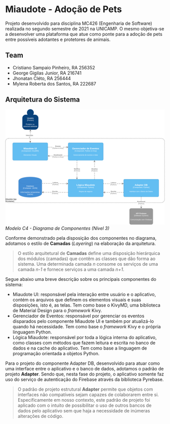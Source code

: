 # Miaudote - Adoção de Pets

Projeto desenvolvido para disciplina MC426 (Engenharia de Software) realizada no segundo semestre de 2021 na UNICAMP. O mesmo objetiva-se a desenvolver uma plataforma que atue como ponte para a adoção de pets entre possíveis adotantes e protetores de animais.

## Team

- Cristiano Sampaio Pinheiro, RA 256352
- George Gigilas Junior, RA 216741
- Jhonatan Cléto, RA 256444
- Mylena Roberta dos Santos, RA 222687

## Arquitetura do Sistema

![Diagrama de Componentes](images/DiagramaComponentes.png)
<br> *Modelo C4 - Diagrama de Componentes (Nível 3)*

Conforme demonstrado pela disposição dos componentes no diagrama, adotamos o estilo de **Camadas** (*Layering*) na elaboração da arquitetura.

> O estilo arquitetural de **Camadas** define uma disposição hierárquica dos módulos (camadas) que contêm as classes que dão forma ao sistema. Uma determinada camada *n* consome os serviços de uma camada *n-1* e fornece serviços a uma camada *n+1*.

Segue abaixo uma breve descrição sobre os principais componentes do sistema:

* Miaudote UI: responsável pela interação entre usuário e o aplicativo, contém os arquivos que definem os elementos visuais e suas disposições, isto é, as telas. Tem como base o KivyMD, uma biblioteca de Material Design para o *framework* Kivy.
* Gerenciador de Eventos: responsável por gerenciar os eventos disparados pelo componente Miaudote UI e também por atualizá-lo quando há necessidade. Tem como base o *framework* Kivy e o própria linguagem Python.
* Lógica Miaudote: responsável por toda a lógica interna do aplicativo, como classes com métodos que fazem leitura e escrita no banco de dados e na cache do aplicativo. Tem como base a linguagem de programação orientada a objetos Python.

Para o projeto do componente Adapter DB, desenvolvido para atuar como uma interface entre o aplicativo e o banco de dados, adotamos o padrão de projeto **Adapter**. Sendo que, nesta fase do projeto, o aplicativo somente faz uso do serviço de autenticação do Firebase através da biblioteca Pyrebase.

> O padrão de projeto estrutural **Adapter** permite que objetos com interfaces não compatíveis sejam capazes de colaborarem entre si. Especificamente em nosso contexto, este padrão de projeto foi aplicado com o intuito de possibilitar o uso de outros bancos de dados pelo aplicativo sem que haja a necessidade de inúmeras alterações de código.